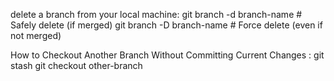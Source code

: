  delete a branch from your local machine:
git branch -d branch-name     # Safely delete (if merged)
git branch -D branch-name     # Force delete (even if not merged)

How to Checkout Another Branch Without Committing Current Changes :
git stash
git checkout other-branch